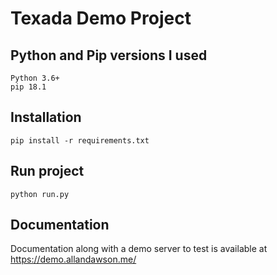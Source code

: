 # Texada Demo Project

## Python and Pip versions I used
    Python 3.6+
    pip 18.1

## Installation
```pip install -r requirements.txt```

## Run project
```python run.py```

## Documentation
Documentation along with a demo server to test is available at https://demo.allandawson.me/